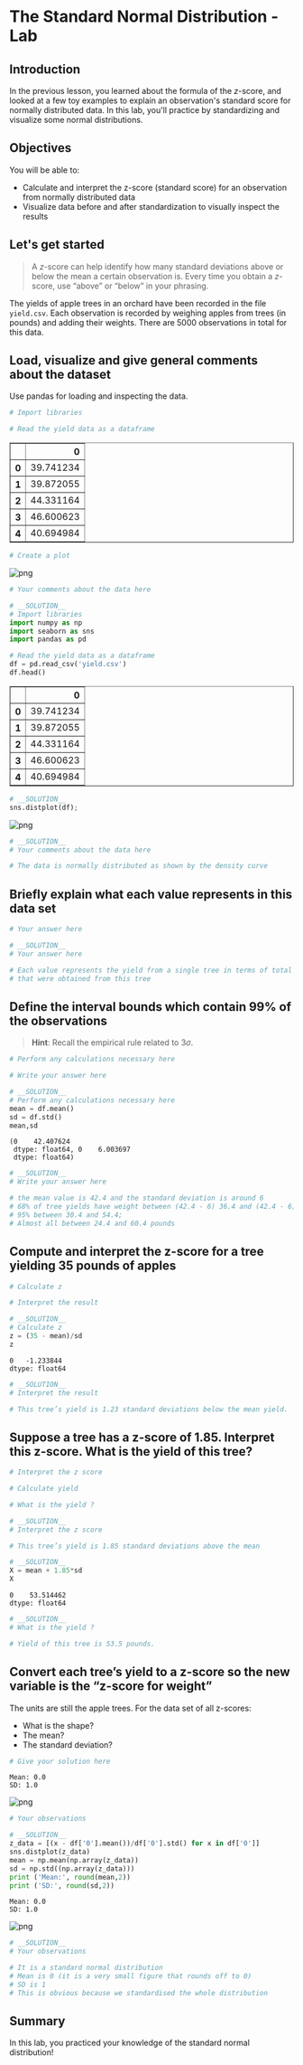 
# The Standard Normal Distribution - Lab

## Introduction

In the previous lesson, you learned about the formula of the $z$-score, and looked at a few toy examples to explain an observation's standard score for normally distributed data. In this lab, you'll practice by standardizing and visualize some normal distributions.

## Objectives

You will be able to:

* Calculate and interpret the z-score (standard score) for an observation from normally distributed data
* Visualize data before and after standardization to visually inspect the results

## Let's get started

> A $z$-score can help identify how many standard deviations above or below the mean a certain observation is. Every time you obtain a $z$-score, use “above” or “below” in your phrasing.

The yields of apple trees in an orchard have been recorded in the file `yield.csv`. Each observation is recorded by weighing apples from trees (in pounds) and adding their weights. There are 5000 observations in total for this data. 

## Load, visualize and give general comments about the dataset

Use pandas for loading and inspecting the data.


```python
# Import libraries

# Read the yield data as a dataframe

```




<div>
<style scoped>
    .dataframe tbody tr th:only-of-type {
        vertical-align: middle;
    }

    .dataframe tbody tr th {
        vertical-align: top;
    }

    .dataframe thead th {
        text-align: right;
    }
</style>
<table border="1" class="dataframe">
  <thead>
    <tr style="text-align: right;">
      <th></th>
      <th>0</th>
    </tr>
  </thead>
  <tbody>
    <tr>
      <th>0</th>
      <td>39.741234</td>
    </tr>
    <tr>
      <th>1</th>
      <td>39.872055</td>
    </tr>
    <tr>
      <th>2</th>
      <td>44.331164</td>
    </tr>
    <tr>
      <th>3</th>
      <td>46.600623</td>
    </tr>
    <tr>
      <th>4</th>
      <td>40.694984</td>
    </tr>
  </tbody>
</table>
</div>




```python
# Create a plot
```


![png](index_files/index_2_0.png)



```python
# Your comments about the data here

```


```python
# __SOLUTION__ 
# Import libraries
import numpy as np
import seaborn as sns
import pandas as pd

# Read the yield data as a dataframe
df = pd.read_csv('yield.csv')
df.head()
```




<div>
<style scoped>
    .dataframe tbody tr th:only-of-type {
        vertical-align: middle;
    }

    .dataframe tbody tr th {
        vertical-align: top;
    }

    .dataframe thead th {
        text-align: right;
    }
</style>
<table border="1" class="dataframe">
  <thead>
    <tr style="text-align: right;">
      <th></th>
      <th>0</th>
    </tr>
  </thead>
  <tbody>
    <tr>
      <th>0</th>
      <td>39.741234</td>
    </tr>
    <tr>
      <th>1</th>
      <td>39.872055</td>
    </tr>
    <tr>
      <th>2</th>
      <td>44.331164</td>
    </tr>
    <tr>
      <th>3</th>
      <td>46.600623</td>
    </tr>
    <tr>
      <th>4</th>
      <td>40.694984</td>
    </tr>
  </tbody>
</table>
</div>




```python
# __SOLUTION__ 
sns.distplot(df);
```


![png](index_files/index_5_0.png)



```python
# __SOLUTION__ 
# Your comments about the data here

# The data is normally distributed as shown by the density curve
```

## Briefly explain what each value represents in this data set


```python
# Your answer here

```


```python
# __SOLUTION__ 
# Your answer here

# Each value represents the yield from a single tree in terms of total weight of apples
# that were obtained from this tree
```

## Define the interval bounds which contain 99% of the observations   

> **Hint**: Recall the empirical rule related to $3\sigma$.


```python
# Perform any calculations necessary here

```


```python
# Write your answer here 

```


```python
# __SOLUTION__ 
# Perform any calculations necessary here
mean = df.mean()
sd = df.std()
mean,sd
```




    (0    42.407624
     dtype: float64, 0    6.003697
     dtype: float64)




```python
# __SOLUTION__ 
# Write your answer here 

# the mean value is 42.4 and the standard deviation is around 6
# 68% of tree yields have weight between (42.4 - 6) 36.4 and (42.4 - 6) 48.4 pounds; 
# 95% between 30.4 and 54.4; 
# Almost all between 24.4 and 60.4 pounds
```

## Compute and interpret the z-score for a tree yielding 35 pounds of apples


```python
# Calculate z

```


```python
# Interpret the result

```


```python
# __SOLUTION__ 
# Calculate z
z = (35 - mean)/sd
z
```




    0   -1.233844
    dtype: float64




```python
# __SOLUTION__ 
# Interpret the result

# This tree’s yield is 1.23 standard deviations below the mean yield.
```

## Suppose a tree has a z-score of 1.85. Interpret this z-score. What is the yield of this tree?


```python
# Interpret the z score

```


```python
# Calculate yield

```


```python
# What is the yield ?

```


```python
# __SOLUTION__ 
# Interpret the z score

# This tree’s yield is 1.85 standard deviations above the mean
```


```python
# __SOLUTION__ 
X = mean + 1.85*sd
X
```




    0    53.514462
    dtype: float64




```python
# __SOLUTION__ 
# What is the yield ?

# Yield of this tree is 53.5 pounds. 
```

##  Convert each tree’s yield to a z-score so the new variable is the “z-score for weight”

The units are still the apple trees. For the data set of all z-scores:

* What is the shape? 
* The mean? 
* The standard deviation?


```python
# Give your solution here 

```

    Mean: 0.0
    SD: 1.0



![png](index_files/index_28_1.png)



```python
# Your observations

```


```python
# __SOLUTION__ 
z_data = [(x - df['0'].mean())/df['0'].std() for x in df['0']]
sns.distplot(z_data)
mean = np.mean(np.array(z_data))
sd = np.std((np.array(z_data)))
print ('Mean:', round(mean,2))
print ('SD:', round(sd,2))
```

    Mean: 0.0
    SD: 1.0



![png](index_files/index_30_1.png)



```python
# __SOLUTION__ 
# Your observations

# It is a standard normal distribution
# Mean is 0 (it is a very small figure that rounds off to 0)
# SD is 1
# This is obvious because we standardised the whole distribution
```

## Summary

In this lab, you practiced your knowledge of the standard normal distribution!
